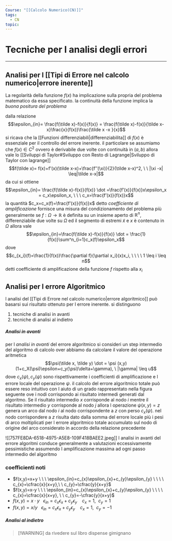 ```yaml
---
Course: "[[Calcolo Numerico(CN)]]"
tags:
  - CN
topic:
---
```


# Tecniche per l analisi degli errori
---
## Analisi per l [[Tipi di Errore nel calcolo numerico|errore inerente]]
La regolarità della funzione $f(x)$ ha implicazione sulla propria del problema matematico da essa specificato. la continuità della funzione implica la _buona positura del problema_

dalla relazione 
$$\epsilon_{in}= \frac{f(\tilde x)-f(x)}{f(x)} = \frac{f(\tilde x)-f(x)}{\tilde x-x}\frac{x}{f(x)}\frac{\tilde x -x }{x}$$
si ricava che la [[Funzioni differenziabili|differenziabilita]] di $f(x)$ è essenziale per il controllo del errore inerente. il particolare se assumiamo che $f(x) \in C^2$  ovvero è derivabile due volte con continuità in $(a,b)$ allora vale lo [[Sviluppi di Taylor#Sviluppo con Resto di Lagrange|Sviluppo di Taylor con lagrange]]
$$f(\tilde x)= f(x)+f’(x)(\tilde x-x)+\frac{f’’(\xi)}{2}(\tilde x-x)^2, \ \ |\xi -x| \leq|\tilde x-x|$$
da cui si ottiene 
$$\epsilon_{in}= \frac{f(\tilde x)-f(x)}{f(x)} \dot =\frac{f’(x)}{f(x)}x\epsilon_x = c_x\epsilon_x, \ \ \ c_x=\frac{f’(x)}{f(x)}x$$
la quantità $c_x=c_x(f)=\frac{f’(x)}{f(x)}x$ detto _coefficiente di amplificazione_  fornisce una misura del condizionamento del problema più generalmente se $f:\Omega \rightarrow \mathbb{R}$ è definita su un insieme aperto di $\mathbb{R}^n$, differenziabile due volte su $\Omega$ ed il segmento di estremi $\tilde x$ e $x$ è contenuto in $\Omega$ allora vale 
$$\epsilon_{in}=\frac{f(\tilde x)-f(x)}{f(x)} \dot = \frac{1}{f(x)}\sum^n_{i=1}c_x(f)\epsilon_x$$
dove 
$$c_{x_i}(f)=\frac{1}{f(x)}\frac{\partial f}{\partial x_i}(x)x_i, \ \ \ \ 1 \leq i \leq  n$$
detti coefficiente di amplificazione della funzione $f$ rispetto alla $x_i$

## Analisi per l errore Algoritmico
l analisi del [[Tipi di Errore nel calcolo numerico|errore algoritmico]] può basarsi sui risultato ottenuto per l errore inerente. si distinguono 
1. tecniche di analisi in avanti
2. tecniche di analisi al indietro
##### Analisi in avanti
per l _analisi in avanti_ del errore algoritmico si consideri un step intermedio del algoritmo di calcolo over abbiamo da calcolare il valore del operazione aritmetica $$\psi(\tilde x, \tilde y) \dot = \psi (x,y)(1+c_X(\psi)\epsilon+c_y(\psi)\delta+\gamma), \ |\gamma| \leq u$$
dove $c_x(\psi),c_y(\psi)$ sono rispettivamente i coefficienti di amplificazione e l errore locale del operazione $\psi$. il calcolo del errore algoritmico totale può essere reso intuitivo con l aiuto di un grado rappresentato nella figura seguente ove i nodi corrispondo ai risultato intermedi generati dal algoritmo. Se il risultato intermedio $x$ corrisponde al nodo $i$ mentre il risultato intermedio $y$ corrisponde al nodo $j$ allora l operazione $\psi(x,y)=z$ genera un arco dal nodo $i$ al nodo corrispondente a $z$ con perso $c_x(\psi)$.  nel nodo corrispondere a $z$ risulta dato dalla somma del errore locale più i pesi di arco moltiplicati per l errore algoritmico totale accumulato sul nodo di origine del arco considerato in accordo della relazione precedente


![[757FE8DA-6518-4975-A5E8-109F418BAEE2.jpeg]]
l analisi in avanti del errore algoritmi conduce generalmente a valutazioni eccessivamente pessimistiche assumendo l amplificazione massima ad ogni passo intermedio del algoritmo

### coefficienti noti
- $f(x,y)=x+y \ \ \ \epsilon_{in}=c_{x}\epsilon_{x}+c_{y}\epsilon_{y}  \ \ \ \ c_{x}=\cfrac{x}{x+y},\ \ c_{y}=\cfrac{y}{x+y}$
- $f(x,y)=x-y \ \ \ \epsilon_{in}=c_{x}\epsilon_{x}+c_{y}\epsilon_{y}  \ \ \ \ c_{x}=\cfrac{x}{x+y}, \ \ c_{y}=-\cfrac{y}{x+y}$
- $f(x,y)=x \cdot y \ \ \ \epsilon_{in}=c_{x}\epsilon_{x}+c_{y}\epsilon_{y}  \ \ \ \ c_{x}=1 , \ \ c_{y}=1$
- $f(x,y)=x/y \ \ \ \epsilon_{in}=c_{x}\epsilon_{x}+c_{y}\epsilon_{y}  \ \ \ \ c_{x}=1 ,\ \ c_{y}=-1$

##### Analisi al indietro 


>[!WARNING] da rivedere sul libro
>dispense gimignano 
